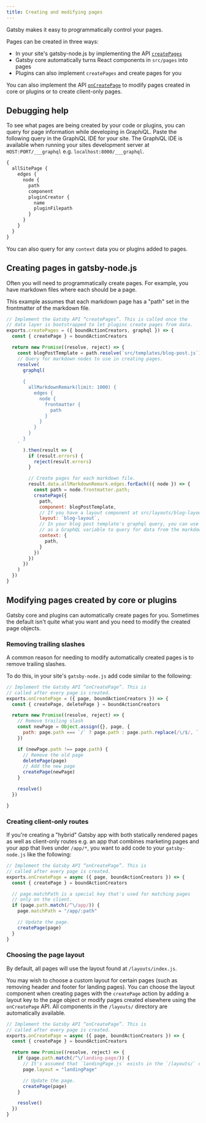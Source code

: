 ```yaml
---
title: Creating and modifying pages
---
```

Gatsby makes it easy to programmatically control your pages.

Pages can be created in three ways:

* In your site's gatsby-node.js by implementing the API [`createPages`](/docs/node-apis/#createPages)
* Gatsby core automatically turns React components in `src/pages` into pages
* Plugins can also implement `createPages` and create pages for you

You can also implement the API [`onCreatePage`](/docs/node-apis/#onCreatePage) to modify pages created in core or plugins or to create client-only pages.

## Debugging help

To see what pages are being created by your code or plugins, you can query for page information while developing in Graph*i*QL. Paste the following query in the Graph*i*QL IDE for your site. The Graph*i*QL IDE is available when running your sites development server at `HOST:PORT/___graphql` e.g. `localhost:8000/___graphql`.

```graphql
{
  allSitePage {
    edges {
      node {
        path
        component
        pluginCreator {
          name
          pluginFilepath
        }
      }
    }
  }
}
```

You can also query for any `context` data you or plugins added to pages.

## Creating pages in gatsby-node.js

Often you will need to programmatically create pages. For example, you have markdown files where each should be a page.

This example assumes that each markdown page has a "path" set in the frontmatter of the markdown file.

```javascript
// Implement the Gatsby API “createPages”. This is called once the
// data layer is bootstrapped to let plugins create pages from data.
exports.createPages = ({ boundActionCreators, graphql }) => {
  const { createPage } = boundActionCreators

  return new Promise((resolve, reject) => {
    const blogPostTemplate = path.resolve(`src/templates/blog-post.js`)
    // Query for markdown nodes to use in creating pages.
    resolve(
      graphql(
        `
      {
        allMarkdownRemark(limit: 1000) {
          edges {
            node {
              frontmatter {
                path
              }
            }
          }
        }
      }
    `
      ).then(result => {
        if (result.errors) {
          reject(result.errors)
        }

        // Create pages for each markdown file.
        result.data.allMarkdownRemark.edges.forEach(({ node }) => {
          const path = node.frontmatter.path;
          createPage({
            path,
            component: blogPostTemplate,
            // If you have a layout component at src/layouts/blog-layout.js
            layout: `blog-layout`,
            // In your blog post template's graphql query, you can use path
            // as a GraphQL variable to query for data from the markdown file.
            context: {
              path,
            }
          })
        })
      })
    )
  })
}
```

## Modifying pages created by core or plugins

Gatsby core and plugins can automatically create pages for you. Sometimes the default isn't quite what you want and you need to modify the created page objects.

### Removing trailing slashes

A common reason for needing to modify automatically created pages is to remove trailing slashes.

To do this, in your site's `gatsby-node.js` add code similar to the following:

```javascript
// Implement the Gatsby API “onCreatePage”. This is
// called after every page is created.
exports.onCreatePage = ({ page, boundActionCreators }) => {
  const { createPage, deletePage } = boundActionCreators

  return new Promise((resolve, reject) => {
    // Remove trailing slash
    const newPage = Object.assign({}, page, {
      path: page.path === `/` ? page.path : page.path.replace(/\/$/, ``),
    })

    if (newPage.path !== page.path) {
      // Remove the old page
      deletePage(page)
      // Add the new page
      createPage(newPage)
    }

    resolve()
  })

}
```

### Creating client-only routes

If you're creating a "hybrid" Gatsby app with both statically rendered pages as well as client-only routes e.g. an app that combines marketing pages and your app that lives under `/app/*`, you want to add code to your `gatsby-node.js` like the following:

```javascript
// Implement the Gatsby API “onCreatePage”. This is
// called after every page is created.
exports.onCreatePage = async ({ page, boundActionCreators }) => {
  const { createPage } = boundActionCreators

  // page.matchPath is a special key that's used for matching pages
  // only on the client.
  if (page.path.match(/^\/app/)) {
    page.matchPath = "/app/:path"

    // Update the page.
    createPage(page)
  }
}
```

### Choosing the page layout

By default, all pages will use the layout found at `/layouts/index.js`.

You may wish to choose a custom layout for certain pages (such as removing header and footer for landing pages). You can choose the layout component when creating pages with the `createPage` action by adding a layout key to the page object or modify pages created elsewhere using the `onCreatePage` API. All components in the `/layouts/` directory are automatically available.

```javascript
// Implement the Gatsby API “onCreatePage”. This is
// called after every page is created.
exports.onCreatePage = async ({ page, boundActionCreators }) => {
  const { createPage } = boundActionCreators

  return new Promise((resolve, reject) => {
    if (page.path.match(/^\/landing-page/)) {
      // It's assumed that `landingPage.js` exists in the `/layouts/` directory
      page.layout = "landingPage"

      // Update the page.
      createPage(page)
    }

    resolve()
  })
}
```